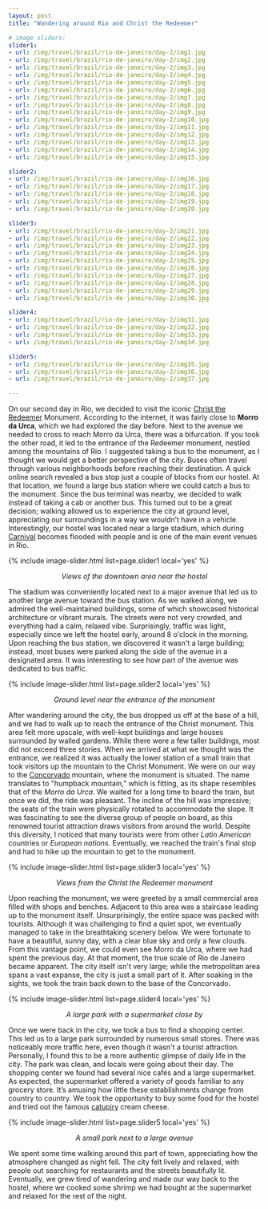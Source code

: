 ```yaml
---
layout: post
title: "Wandering around Rio and Christ the Redeemer"

# image sliders:
slider1:
- url: /img/travel/brazil/rio-de-janeiro/day-2/img1.jpg
- url: /img/travel/brazil/rio-de-janeiro/day-2/img2.jpg
- url: /img/travel/brazil/rio-de-janeiro/day-2/img3.jpg
- url: /img/travel/brazil/rio-de-janeiro/day-2/img4.jpg
- url: /img/travel/brazil/rio-de-janeiro/day-2/img5.jpg
- url: /img/travel/brazil/rio-de-janeiro/day-2/img6.jpg
- url: /img/travel/brazil/rio-de-janeiro/day-2/img7.jpg
- url: /img/travel/brazil/rio-de-janeiro/day-2/img8.jpg
- url: /img/travel/brazil/rio-de-janeiro/day-2/img9.jpg
- url: /img/travel/brazil/rio-de-janeiro/day-2/img10.jpg
- url: /img/travel/brazil/rio-de-janeiro/day-2/img11.jpg
- url: /img/travel/brazil/rio-de-janeiro/day-2/img12.jpg
- url: /img/travel/brazil/rio-de-janeiro/day-2/img13.jpg
- url: /img/travel/brazil/rio-de-janeiro/day-2/img14.jpg
- url: /img/travel/brazil/rio-de-janeiro/day-2/img15.jpg

slider2:
- url: /img/travel/brazil/rio-de-janeiro/day-2/img16.jpg
- url: /img/travel/brazil/rio-de-janeiro/day-2/img17.jpg
- url: /img/travel/brazil/rio-de-janeiro/day-2/img18.jpg
- url: /img/travel/brazil/rio-de-janeiro/day-2/img19.jpg
- url: /img/travel/brazil/rio-de-janeiro/day-2/img20.jpg

slider3:
- url: /img/travel/brazil/rio-de-janeiro/day-2/img21.jpg
- url: /img/travel/brazil/rio-de-janeiro/day-2/img22.jpg
- url: /img/travel/brazil/rio-de-janeiro/day-2/img23.jpg
- url: /img/travel/brazil/rio-de-janeiro/day-2/img24.jpg
- url: /img/travel/brazil/rio-de-janeiro/day-2/img25.jpg
- url: /img/travel/brazil/rio-de-janeiro/day-2/img26.jpg
- url: /img/travel/brazil/rio-de-janeiro/day-2/img27.jpg
- url: /img/travel/brazil/rio-de-janeiro/day-2/img28.jpg
- url: /img/travel/brazil/rio-de-janeiro/day-2/img29.jpg
- url: /img/travel/brazil/rio-de-janeiro/day-2/img30.jpg

slider4:
- url: /img/travel/brazil/rio-de-janeiro/day-2/img31.jpg
- url: /img/travel/brazil/rio-de-janeiro/day-2/img32.jpg
- url: /img/travel/brazil/rio-de-janeiro/day-2/img33.jpg
- url: /img/travel/brazil/rio-de-janeiro/day-2/img34.jpg

slider5:
- url: /img/travel/brazil/rio-de-janeiro/day-2/img35.jpg
- url: /img/travel/brazil/rio-de-janeiro/day-2/img36.jpg
- url: /img/travel/brazil/rio-de-janeiro/day-2/img37.jpg

---
```


On our second day in Rio, we decided to visit the iconic [Christ the Redeemer](https://en.wikipedia.org/wiki/Christ_the_Redeemer_(statue)) Monument. According to the internet, it was fairly close to **Morro da Urca**, which we had explored the day before.  Next to the avenue we needed to cross to reach Morro da Urca, there was a bifurcation. If you took the other road, it led to the entrance of the Redeemer monument, nestled among the mountains of Rio. I suggested taking a bus to the monument, as I thought we would get a better perspective of the city. Buses often travel through various neighborhoods before reaching their destination. A quick online search revealed a bus stop just a couple of blocks from our hostel. At that location, we found a large bus station where we could catch a bus to the monument. Since the bus terminal was nearby, we decided to walk instead of taking a cab or another bus. This turned out to be a great decision; walking allowed us to experience the city at ground level, appreciating our surroundings in a way we wouldn’t have in a vehicle. Interestingly, our hostel was located near a large stadium, which during [Carnival](https://en.wikipedia.org/wiki/Brazilian_Carnival) becomes flooded with people and is one of the main event venues in Rio.

{% include image-slider.html list=page.slider1 local='yes' %}
<p align="center"><i>Views of the downtown area near the hostel</i></p>

The stadium was conveniently located next to a major avenue that led us to another large avenue toward the bus station. As we walked along, we admired the well-maintained buildings, some of which showcased historical architecture or vibrant murals. The streets were not very crowded, and everything had a calm, relaxed vibe. Surprisingly, traffic was light, especially since we left the hostel early, around 8 o'clock in the morning. Upon reaching the bus station, we discovered it wasn't a large building; instead, most buses were parked along the side of the avenue in a designated area. It was interesting to see how part of the avenue was dedicated to bus traffic.

{% include image-slider.html list=page.slider2 local='yes' %}
<p align="center"><i>Ground level near the entrance of the monument</i></p>

After wandering around the city, the bus dropped us off at the base of a hill, and we had to walk up to reach the entrance of the Christ monument. This area felt more upscale, with well-kept buildings and large houses surrounded by walled gardens. While there were a few taller buildings, most did not exceed three stories. When we arrived at what we thought was the entrance, we realized it was actually the lower station of a small train that took visitors up the mountain to the Christ Monument. We were on our way to the [Concorvado](https://www.tremdocorcovado.rio/) mountain, where the monument is situated. The name translates to "humpback mountain," which is fitting, as its shape resembles that of the _Morro da Urca_. We waited for a long time to board the train, but once we did, the ride was pleasant. The incline of the hill was impressive; the seats of the train were physically rotated to accommodate the slope. It was fascinating to see the diverse group of people on board, as this renowned tourist attraction draws visitors from around the world. Despite this diversity, I noticed that many tourists were from other _Latin American_ countries or _European nations_. Eventually, we reached the train's final stop and had to hike up the mountain to get to the monument.

{% include image-slider.html list=page.slider3 local='yes' %}
<p align="center"><i>Views from the Christ the Redeemer monument</i></p>

Upon reaching the monument, we were greeted by a small commercial area filled with shops and benches. Adjacent to this area was a staircase leading up to the monument itself. Unsurprisingly, the entire space was packed with tourists. Although it was challenging to find a quiet spot, we eventually managed to take in the breathtaking scenery below. We were fortunate to have a beautiful, sunny day, with a clear blue sky and only a few clouds. From this vantage point, we could even see Morro da Urca, where we had spent the previous day. At that moment, the true scale of Rio de Janeiro became apparent. The city itself isn't very large; while the metropolitan area spans a vast expanse, the city is just a small part of it. After soaking in the sights, we took the train back down to the base of the Concorvado.

{% include image-slider.html list=page.slider4 local='yes' %}
<p align="center"><i>A large park with a supermarket close by</i></p>

Once we were back in the city, we took a bus to find a shopping center. This led us to a large park surrounded by numerous small stores. There was noticeably more traffic here, even though it wasn't a tourist attraction. Personally, I found this to be a more authentic glimpse of daily life in the city. The park was clean, and locals were going about their day. The shopping center we found had several nice cafés and a large supermarket. As expected, the supermarket offered a variety of goods familiar to any grocery store. It’s amusing how little these establishments change from country to country. We took the opportunity to buy some food for the hostel and tried out the famous [catupiry](https://en.wikipedia.org/wiki/Catupiry) cream cheese.

{% include image-slider.html list=page.slider5 local='yes' %}
<p align="center"><i>A small park next to a large avenue</i></p>

We spent some time walking around this part of town, appreciating how the atmosphere changed as night fell. The city felt lively and relaxed, with people out searching for restaurants and the streets beautifully lit. Eventually, we grew tired of wandering and made our way back to the hostel, where we cooked some shrimp we had bought at the supermarket and relaxed for the rest of the night.

